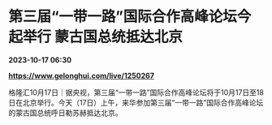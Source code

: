 # 第三届“一带一路”国际合作高峰论坛今起举行 蒙古国总统抵达北京

**2023-10-17 06:30**

**https://www.gelonghui.com/live/1250267**

格隆汇10月17日｜据央视，第三届“一带一路”国际合作高峰论坛将于10月17日至18日在北京举行。今天（17日）上午，来华参加第三届“一带一路”国际合作高峰论坛的蒙古国总统呼日勒苏赫抵达北京。